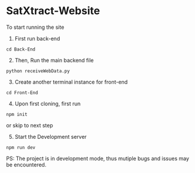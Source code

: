 # SatXtract-Website

To start running the site

1. First run back-end

```
cd Back-End
```

2. Then, Run the main backend file

```
python receiveWebData.py
```

3. Create another terminal instance for front-end

```
cd Front-End
```

4. Upon first cloning, first run

```
npm init
```

or skip to next step

5. Start the Development server

```
npm run dev
```

PS: The project is in development mode, thus mutiple bugs and issues may be encountered.
